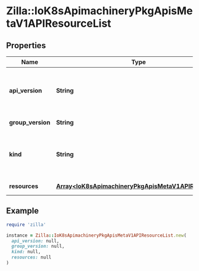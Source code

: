 # Zilla::IoK8sApimachineryPkgApisMetaV1APIResourceList

## Properties

| Name | Type | Description | Notes |
| ---- | ---- | ----------- | ----- |
| **api_version** | **String** | APIVersion defines the versioned schema of this representation of an object. Servers should convert recognized schemas to the latest internal value, and may reject unrecognized values. More info: https://git.k8s.io/community/contributors/devel/sig-architecture/api-conventions.md#resources | [optional] |
| **group_version** | **String** | groupVersion is the group and version this APIResourceList is for. |  |
| **kind** | **String** | Kind is a string value representing the REST resource this object represents. Servers may infer this from the endpoint the client submits requests to. Cannot be updated. In CamelCase. More info: https://git.k8s.io/community/contributors/devel/sig-architecture/api-conventions.md#types-kinds | [optional] |
| **resources** | [**Array&lt;IoK8sApimachineryPkgApisMetaV1APIResource&gt;**](IoK8sApimachineryPkgApisMetaV1APIResource.md) | resources contains the name of the resources and if they are namespaced. |  |

## Example

```ruby
require 'zilla'

instance = Zilla::IoK8sApimachineryPkgApisMetaV1APIResourceList.new(
  api_version: null,
  group_version: null,
  kind: null,
  resources: null
)
```

